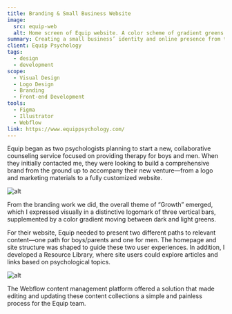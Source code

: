 ```yaml
---
title: Branding & Small Business Website
image:
  src: equip-web
  alt: Home screen of Equip website. A color scheme of gradient greens and brown, and a main heading that says "Skills and guidance to help him succeed."
summary: Creating a small business’ identity and online presence from the ground up.
client: Equip Psychology
tags:
  - design
  - development
scope:
  - Visual Design
  - Logo Design
  - Branding
  - Front-end Development
tools:
  - Figma
  - Illustrator
  - Webflow
link: https://www.equippsychology.com/
---
```


Equip began as two psychologists planning to start a new, collaborative counseling service focused on providing therapy for boys and men. When they initially contacted me, they were looking to build a comprehensive brand from the ground up to accompany their new venture—from a logo and marketing materials to a fully customized website.

![alt](/img/projects/equip-brand-regular.webp)

From the branding work we did, the overall theme of “Growth” emerged, which I expressed visually in a distinctive logomark of three vertical bars, supplemented by a color gradient moving between dark and light greens.

For their website, Equip needed to present two different paths to relevant content—one path for boys/parents and one for men. The homepage and site structure was shaped to guide these two user experiences. In addition, I developed a Resource Library, where site users could explore articles and links based on psychological topics.

![alt](/img/projects/equip-web-2-regular.webp)

The Webflow content management platform offered a solution that made editing and updating these content collections a simple and painless process for the Equip team.
